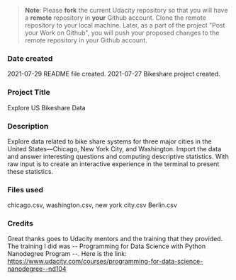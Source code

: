 >**Note**: Please **fork** the current Udacity repository so that you will have a **remote** repository in **your** Github account. Clone the remote repository to your local machine. Later, as a part of the project "Post your Work on Github", you will push your proposed changes to the remote repository in your Github account.

### Date created
2021-07-29 README file created.
2021-07-27 Bikeshare project created.

### Project Title
Explore US Bikeshare Data

### Description
Explore data related to bike share systems for three major cities in the 
United States—Chicago, New York City, and Washington. 
Import the data and answer interesting questions and computing descriptive statistics. 
With raw input is to create an interactive experience in the terminal to present these statistics.

### Files used
chicago.csv,
washington.csv, 
new york city.csv
Berlin.csv


### Credits
Great thanks goes to Udacity mentors and the training that they provided. The training I did was -- Programming for Data Science with Python Nanodegree Program --.
Here is the link: https://www.udacity.com/courses/programming-for-data-science-nanodegree--nd104



